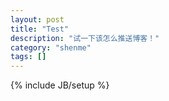 ```yaml
---
layout: post
title: "Test"
description: "试一下该怎么推送博客！"
category: "shenme"
tags: []
---
```

{% include JB/setup %}
